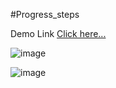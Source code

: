 #Progress_steps

Demo Link [Click here...](https://vipul1432.github.io/50_days-of-Javascript-Challenge/Day2_Progress_steps/)

![image](https://user-images.githubusercontent.com/81670997/177023883-3ebd9b6d-cd96-4fd8-887f-9006fbf926c5.png)

![image](https://user-images.githubusercontent.com/81670997/177023899-cc4176b9-b3c1-4cb8-ad56-86fe284ad5fe.png)


